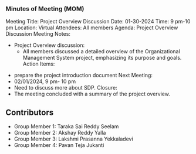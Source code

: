 ### Minutes of Meeting (MOM) ###

Meeting Title: Project Overview Discussion
Date:  01-30-2024
Time: 9 pm-10 pm
Location: Virtual
Attendees: All members
Agenda:
Project Overview Discussion
Meeting Notes:
* Project Overview discussion:
   - All members discussed a detailed overview of the Organizational Management System project, emphasizing its purpose and goals.
Action Items:
- prepare the project introduction document
Next Meeting:
- 02/01/2024, 9 pm- 10 pm
- Need to discuss more about SDP.
Closure:
- The meeting concluded with a summary of the project overview.

## Contributors
* Group Member 1: Taraka Sai Reddy Seelam
* Group Member 2: Akshay Reddy Yalla
* Group Member 3: Lakshmi Prasanna Yekkaladevi
* Group Member 4: Pavan Teja Jukanti
